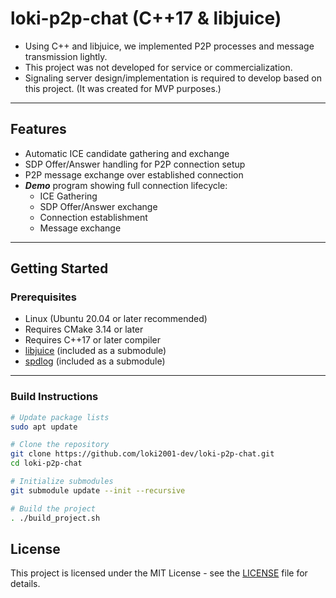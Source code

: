 # loki-p2p-chat (C++17 & libjuice)

- Using C++ and libjuice, we implemented P2P processes and message transmission lightly.
- This project was not developed for service or commercialization.
- Signaling server design/implementation is required to develop based on this project. (It was created for MVP purposes.)
---

## Features
- Automatic ICE candidate gathering and exchange
- SDP Offer/Answer handling for P2P connection setup
- P2P message exchange over established connection
- **_Demo_** program showing full connection lifecycle:
    - ICE Gathering
    - SDP Offer/Answer exchange
    - Connection establishment
    - Message exchange

---

## Getting Started

### Prerequisites
- Linux (Ubuntu 20.04 or later recommended)
- Requires CMake 3.14 or later
- Requires C++17 or later compiler
- [libjuice](https://github.com/paullouisageneau/libjuice) (included as a submodule)
- [spdlog](https://github.com/gabime/spdlog) (included as a submodule)

---

### Build Instructions

```bash
# Update package lists
sudo apt update

# Clone the repository
git clone https://github.com/loki2001-dev/loki-p2p-chat.git
cd loki-p2p-chat

# Initialize submodules
git submodule update --init --recursive

# Build the project
. ./build_project.sh
```

## License
This project is licensed under the MIT License - see the [LICENSE](LICENSE) file for details.